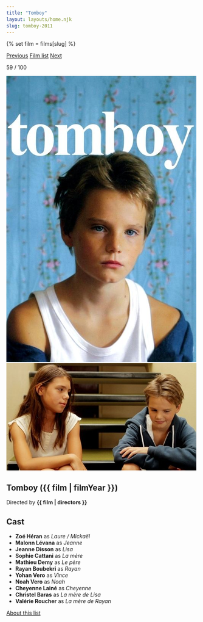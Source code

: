 ```yaml
---
title: "Tomboy"
layout: layouts/home.njk
slug: tomboy-2011
---
```


{% set film = films[slug] %}

<nav class="films">
  <a class="prev" href="../micmacs-2009">Previous</a>
  <a href="../">Film list</a>
  <a class="next" href="../le-havre-2011">Next</a>
</nav>

<p>59 / 100</p>

<article class="film">
  <div class="backdrop-and-poster">
    <img class="poster" src="../films/posters/tomboy-2011.jpg" alt="">
    <img class="backdrop" src="../films/backdrops/tomboy-2011.jpg" alt="">
  </div>

  <h1>Tomboy ({{ film | filmYear }})</h1>

  

  <p class="director">
    Directed by <strong>{{ film | directors }}</strong>
  </p>


  <h2>
    Cast
  </h2>
  <ul>
            <li><strong>Zoé Héran</strong> as <em>Laure / Mickaël</em></li>
        <li><strong>Malonn Lévana</strong> as <em>Jeanne</em></li>
        <li><strong>Jeanne Disson</strong> as <em>Lisa</em></li>
        <li><strong>Sophie Cattani</strong> as <em>La mère</em></li>
        <li><strong>Mathieu Demy</strong> as <em>Le père</em></li>
        <li><strong>Rayan Boubekri</strong> as <em>Rayan</em></li>
        <li><strong>Yohan Vero</strong> as <em>Vince</em></li>
        <li><strong>Noah Vero</strong> as <em>Noah</em></li>
        <li><strong>Cheyenne Lainé</strong> as <em>Cheyenne</em></li>
        <li><strong>Christel Baras</strong> as <em>La mère de Lisa</em></li>
        <li><strong>Valérie Roucher</strong> as <em>La mère de Rayan</em></li>
  </ul>
</article>
<footer>
  <a href="../about">About this list</a>
</footer>
